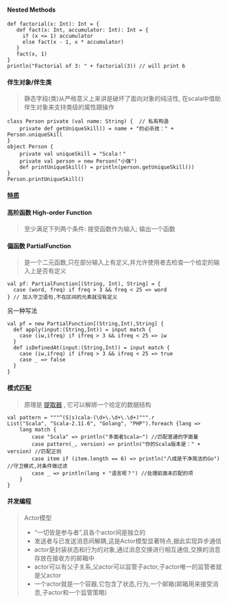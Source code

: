 #### Nested Methods

```
def factorial(x: Int): Int = {
   def fact(x: Int, accumulator: Int): Int = {
     if (x <= 1) accumulator
     else fact(x - 1, x * accumulator)
   }  
   fact(x, 1)
}
println("Factorial of 3: " + factorial(3)) // will print 6
```

#### 伴生对象/伴生类 

> 静态字段(类)从严格意义上来讲是破坏了面向对象的纯洁性, 在scala中借助伴生对象来支持类级的属性跟操作

```
class Person private (val name: String) {  // 私有构造
    private def getUniqueSkill() = name + "的必杀技：" + Person.uniqueSkill
}
object Person {
    private val uniqueSkill = "Scala！"
    private val person = new Person("小强")
    def printUniqueSkill() = println(person.getUniqueSkill())
}
Person.printUniqueSkill()
```

#### [特质](trait.md) 

#### 高阶函数 High-order Function

> 至少满足下列两个条件: 接受函数作为输入; 输出一个函数 

#### 偏函数 PartialFunction 

> 是一个二元函数,只在部分输入上有定义,并允许使用者去检查一个给定的输入上是否有定义 

```
val pf: PartialFunction[(String, Int), String] = {
  case (word, freq) if freq > 3 && freq < 25 => word
} // 加入守卫语句,不在区间的元素就没有定义
```

另一种写法

```
val pf = new PartialFunction[(String,Int),String] {
  def apply(input:(String,Int)) = input match {
    case (iw,ifreq) if ifreq > 3 && ifreq < 25 => iw 
  }
  def isDefinedAt(input:(String,Int)) = input match {
    case (iw,ifreq) if ifreq > 3 && ifreq < 25 => true
    case _ => false
  }
}
```

#### 模式匹配

> 原理是 [提取器](extractor-object.md) , 它可以解绑一个给定的数据结构 

```
val pattern = """^(S|s)cala-(\d+\.\d+\.\d+)""".r
List("Scala", "Scala-2.11.6", "Golang", "PHP").foreach {lang =>
    lang match {
        case "Scala" => println("多面者Scala~") //匹配普通的字面量
        case pattern(_, version) => println("你的Scala版本是：" + version) //匹配正则
        case item if (item.length == 6) => println("八成是干净简洁的Go") //守卫模式,对条件做过滤
        case _ => println(lang + "语言呢？") //处理前面未匹配的项
    }
}
```

#### 并发编程 

> Actor模型
>
> * “一切皆是参与者”,且各个actor间是独立的
> * 发送者与已发送消息间解耦,这是Actor模型显著特点,据此实现异步通信
> * actor是封装状态和行为的对象,通过消息交换进行相互通信,交换的消息存放在接收方的邮箱中
> * actor可以有父子关系,父actor可以监管子actor,子actor唯一的监管者就是父actor
> * 一个actor就是一个容器,它包含了状态,行为,一个邮箱(邮箱用来接受消息,子actor和一个监管策略)